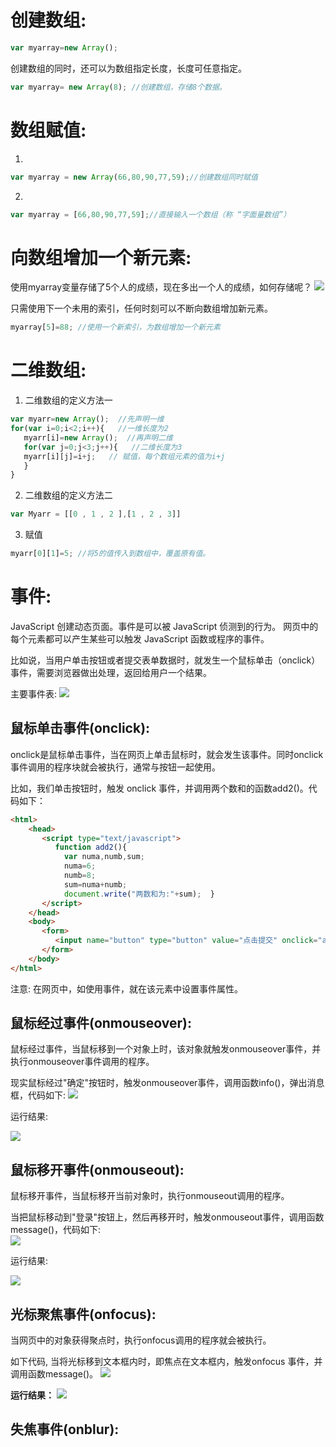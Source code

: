 # 创建数组:
```js
var myarray=new Array();
```
创建数组的同时，还可以为数组指定长度，长度可任意指定。
```js
var myarray= new Array(8); //创建数组，存储8个数据。 
```

# 数组赋值:
1. 
```js
var myarray = new Array(66,80,90,77,59);//创建数组同时赋值
```
2. 
```js
var myarray = [66,80,90,77,59];//直接输入一个数组（称 “字面量数组”）
```

# 向数组增加一个新元素:
使用myarray变量存储了5个人的成绩，现在多出一个人的成绩，如何存储呢？
![](http://img.mukewang.com/52ca00eb0001dd4805120199.jpg)

只需使用下一个未用的索引，任何时刻可以不断向数组增加新元素。
```js
myarray[5]=88; //使用一个新索引，为数组增加一个新元素
```
# 二维数组:
1. 二维数组的定义方法一
```js
var myarr=new Array();  //先声明一维 
for(var i=0;i<2;i++){   //一维长度为2
   myarr[i]=new Array();  //再声明二维 
   for(var j=0;j<3;j++){   //二维长度为3
   myarr[i][j]=i+j;   // 赋值，每个数组元素的值为i+j
   }
}
```
2. 二维数组的定义方法二
```js
var Myarr = [[0 , 1 , 2 ],[1 , 2 , 3]]
```
3. 赋值
```js
myarr[0][1]=5; //将5的值传入到数组中，覆盖原有值。
```

# 事件:
JavaScript 创建动态页面。事件是可以被 JavaScript 侦测到的行为。 网页中的每个元素都可以产生某些可以触发 JavaScript 函数或程序的事件。

比如说，当用户单击按钮或者提交表单数据时，就发生一个鼠标单击（onclick）事件，需要浏览器做出处理，返回给用户一个结果。

主要事件表:
![](http://img.mukewang.com/53e198540001b66404860353.jpg)

## 鼠标单击事件(onclick):
onclick是鼠标单击事件，当在网页上单击鼠标时，就会发生该事件。同时onclick事件调用的程序块就会被执行，通常与按钮一起使用。

比如，我们单击按钮时，触发 onclick 事件，并调用两个数和的函数add2()。代码如下：
```html
<html>
    <head>
       <script type="text/javascript">
          function add2(){
            var numa,numb,sum;
            numa=6;
            numb=8;
            sum=numa+numb;
            document.write("两数和为:"+sum);  }
       </script>
    </head>
    <body>
       <form>
          <input name="button" type="button" value="点击提交" onclick="add2()" />
       </form>
    </body>
</html>
```
注意: 在网页中，如使用事件，就在该元素中设置事件属性。 

## 鼠标经过事件(onmouseover):
鼠标经过事件，当鼠标移到一个对象上时，该对象就触发onmouseover事件，并执行onmouseover事件调用的程序。

现实鼠标经过"确定"按钮时，触发onmouseover事件，调用函数info()，弹出消息框，代码如下:
![](http://img.mukewang.com/53e196e500013f1807700354.jpg)

运行结果:

![](http://img.mukewang.com/53e196fd00017d8704870416.jpg)

## 鼠标移开事件(onmouseout): 
鼠标移开事件，当鼠标移开当前对象时，执行onmouseout调用的程序。

当把鼠标移动到"登录"按钮上，然后再移开时，触发onmouseout事件，调用函数message()，代码如下:  
![](http://img.mukewang.com/53e195580001a0bc07730356.jpg)

运行结果:

![](http://img.mukewang.com/53e195bf00010d1804760385.jpg)

## 光标聚焦事件(onfocus):
当网页中的对象获得聚点时，执行onfocus调用的程序就会被执行。

如下代码, 当将光标移到文本框内时，即焦点在文本框内，触发onfocus 事件，并调用函数message()。
![](http://img.mukewang.com/53e19337000113d108390338.jpg)

__运行结果：__
![](http://img.mukewang.com/5312c5660001821a04300326.jpg)

## 失焦事件(onblur):



